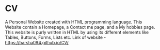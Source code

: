 # CV

A Personal Website created with HTML programming language.
This Website contain a Homepage, a Contact me page, and a My hobbies page.
This website is purly written in HTML by using its different elements like Tables, Buttons, Forms, Lists etc.
Link of website - https://harsha094.github.io/CV/
